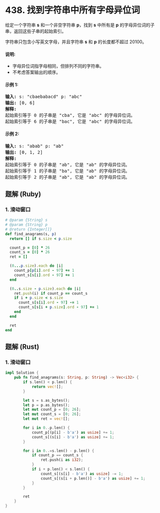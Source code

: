 # 438. 找到字符串中所有字母异位词
给定一个字符串 **s** 和一个非空字符串 **p**，找到 **s** 中所有是 **p** 的字母异位词的子串，返回这些子串的起始索引。

字符串只包含小写英文字母，并且字符串 **s** 和 **p** 的长度都不超过 20100。

#### 说明:
* 字母异位词指字母相同，但排列不同的字符串。
* 不考虑答案输出的顺序。

#### 示例 1:
<pre>
<strong>输入:</strong> s: "cbaebabacd" p: "abc"
<strong>输出:</strong> [0, 6]
<strong>解释:</strong>
起始索引等于 0 的子串是 "cba", 它是 "abc" 的字母异位词。
起始索引等于 6 的子串是 "bac", 它是 "abc" 的字母异位词。
</pre>

#### 示例 2:
<pre>
<strong>输入:</strong> s: "abab" p: "ab"
<strong>输出:</strong> [0, 1, 2]
<strong>解释:</strong>
起始索引等于 0 的子串是 "ab", 它是 "ab" 的字母异位词。
起始索引等于 1 的子串是 "ba", 它是 "ab" 的字母异位词。
起始索引等于 2 的子串是 "ab", 它是 "ab" 的字母异位词。
</pre>

## 题解 (Ruby)

### 1. 滑动窗口
```Ruby
# @param {String} s
# @param {String} p
# @return {Integer[]}
def find_anagrams(s, p)
  return [] if s.size < p.size

  count_p = [0] * 26
  count_s = [0] * 26
  ret = []

  (0...p.size).each do |i|
    count_p[p[i].ord - 97] += 1
    count_s[s[i].ord - 97] += 1
  end

  (0..s.size - p.size).each do |i|
    ret.push(i) if count_p == count_s
    if i + p.size < s.size
      count_s[s[i].ord - 97] -= 1
      count_s[s[i + p.size].ord - 97] += 1
    end
  end

  ret
end
```

## 题解 (Rust)

### 1. 滑动窗口
```Rust
impl Solution {
    pub fn find_anagrams(s: String, p: String) -> Vec<i32> {
        if s.len() < p.len() {
            return vec![];
        }

        let s = s.as_bytes();
        let p = p.as_bytes();
        let mut count_p = [0; 26];
        let mut count_s = [0; 26];
        let mut ret = vec![];

        for i in 0..p.len() {
            count_p[(p[i] - b'a') as usize] += 1;
            count_s[(s[i] - b'a') as usize] += 1;
        }

        for i in 0..=s.len() - p.len() {
            if count_p == count_s {
                ret.push(i as i32);
            }
            if i + p.len() < s.len() {
                count_s[(s[i] - b'a') as usize] -= 1;
                count_s[(s[i + p.len()] - b'a') as usize] += 1;
            }
        }

        ret
    }
}
```
